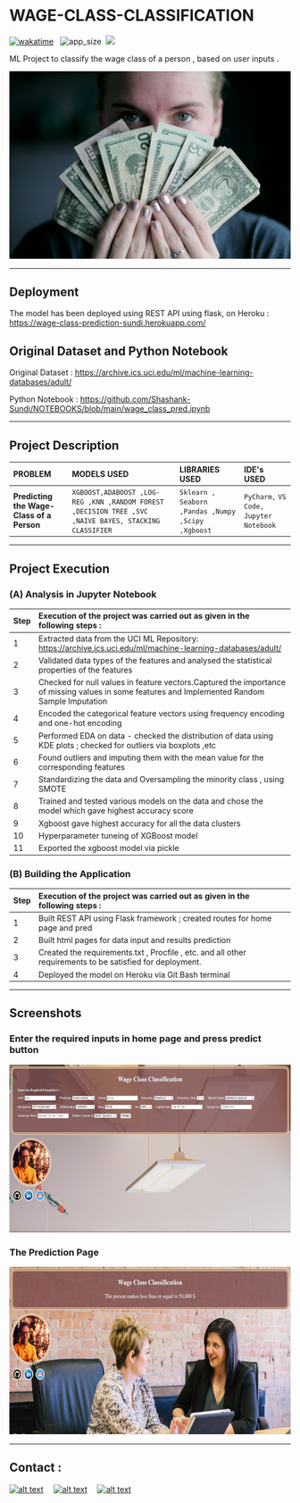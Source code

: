 # WAGE-CLASS-CLASSIFICATION

[![wakatime](https://wakatime.com/badge/user/8f2e3b3a-321e-4119-b4f0-3a33c3752953/project/d9e5d731-ebf4-4812-8dba-6d86b0c7536a.svg)](https://wakatime.com/badge/user/8f2e3b3a-321e-4119-b4f0-3a33c3752953/project/d9e5d731-ebf4-4812-8dba-6d86b0c7536a) &nbsp;
<img src="https://badge-size.herokuapp.com/Shashank-Sundi/WAGE-CLASS-CLASSIFICATION/main/app.py" alt="app_size" />&nbsp;
<img src="https://img.shields.io/badge/Made%20with-Markdown-1f425f.svg">

ML Project to classify  the wage class of a person , based on user inputs .

<img src="static\images\sharon-mccutcheon-rItGZ4vquWk-unsplash.jpg" alt="FIFA" />
<hr>

## Deployment

The model has been deployed using REST API using flask, on Heroku : 
 https://wage-class-prediction-sundi.herokuapp.com/
 
  ##  Original Dataset and Python Notebook

  Original Dataset : https://archive.ics.uci.edu/ml/machine-learning-databases/adult/

Python Notebook : https://github.com/Shashank-Sundi/NOTEBOOKS/blob/main/wage_class_pred.ipynb

<hr>


## Project Description

| PROBLEM | MODELS USED  |LIBRARIES USED   |IDE's USED|
| :-------- | :------- | :------------------------- | :-------|
| **Predicting the Wage-Class of a Person**| `XGBOOST,ADABOOST ,LOG-REG ,KNN ,RANDOM FOREST ,DECISION TREE ,SVC ,NAIVE BAYES, STACKING CLASSIFIER ` | `Sklearn , Seaborn ,Pandas ,Numpy ,Scipy ,Xgboost `|`PyCharm,` `VS Code,` `Jupyter Notebook`|

<hr>


## Project Execution

### (A) **Analysis in Jupyter Notebook**

| **Step**|**Execution of the project was carried out as given in the following steps :** |
| :--------|:-------- | 
|1|Extracted data from the UCI ML Repository: https://archive.ics.uci.edu/ml/machine-learning-databases/adult/|
|2| Validated data types of the features and analysed the statistical properties of the features
|3| Checked for null values in feature vectors.Captured the importance of missing values in some features and Implemented Random Sample Imputation 
|4| Encoded the categorical feature vectors using frequency encoding and one-hot encoding
|5| Performed EDA on data - checked the distribution of data using  KDE plots ; checked for outliers via boxplots ,etc
|6| Found outliers and imputing them with the mean value for the corresponding features
|7| Standardizing the data and Oversampling the minority class , using SMOTE
|8|Trained and tested various models on the data and chose the model which gave highest accuracy score 
|9|  Xgboost gave highest accuracy for all the data clusters 
|10|Hyperparameter tuneing of XGBoost model
|11| Exported the xgboost model via pickle


### (B) **Building the Application**

| **Step**|**Execution of the project was carried out as given in the following steps :** |
| :--------|:-------- | 
|1| Built REST API using Flask framework ; created routes for home page and pred
|2| Built html pages for data input and results prediction
|3| Created the requirements.txt , Procfile , etc. and all other requirements to be satisfied for deployment.
|4| Deployed the model on Heroku via Git Bash terminal


<hr>


## Screenshots

### **Enter the required inputs in home page and press predict button**

<img src="static\images\wage class 1.PNG" alt="FIFA" style="height: 300px; width:700px;"/>

### **The Prediction Page**

<img src="static\images\wage class  2.PNG" alt="FIFA" style="height: 300px; width:700px;"/>

  <hr>

  
## Contact :

<a href="https://www.linkedin.com/in/shashank-sundi-4b78561b1"> ![alt text](https://img.shields.io/badge/linkedin-%230077B5.svg?style=for-the-badge&logo=linkedin&logoColor=white)</a>&emsp;
<a href="https://www.instagram.com/shashank_sundi13/">![alt text](https://img.shields.io/badge/Shashank_Sundi-%23E4405F.svg?style=for-the-badge&logo=Instagram&logoColor=white)</a>&emsp;
<a href="mailto:sundi.sn@gmail.com">![alt text](https://img.shields.io/badge/Gmail-D14836?style=for-the-badge&logo=gmail&logoColor=white)</a>

